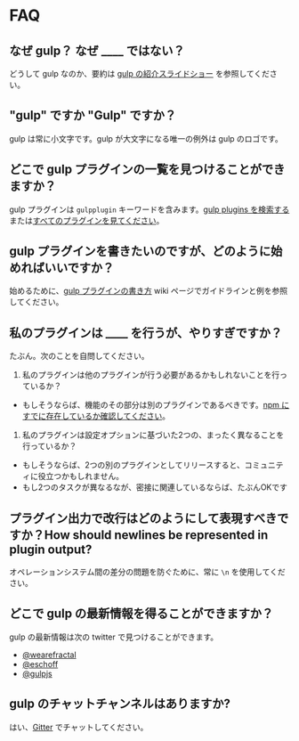 # FAQ

## なぜ gulp？ なぜ ____ ではない？

どうして gulp なのか、要約は [gulp の紹介スライドショー] を参照してください。

## "gulp" ですか "Gulp" ですか？

gulp は常に小文字です。gulp が大文字になる唯一の例外は gulp のロゴです。

## どこで gulp プラグインの一覧を見つけることができますか？

gulp プラグインは `gulpplugin` キーワードを含みます。[gulp plugins を検索する][search-gulp-plugins]または[すべてのプラグインを見てください][npm plugin search]。

## gulp プラグインを書きたいのですが、どのように始めればいいですか？

始めるために、[gulp プラグインの書き方] wiki ページでガイドラインと例を参照してください。

## 私のプラグインは ____ を行うが、やりすぎですか？

たぶん。次のことを自問してください。

1. 私のプラグインは他のプラグインが行う必要があるかもしれないことを行っているか？
  - もしそうならば、機能のその部分は別のプラグインであるべきです。[npm にすでに存在しているか確認してください][npm plugin search]。
1. 私のプラグインは設定オプションに基づいた2つの、まったく異なることを行っているか？
  - もしそうならば、2つの別のプラグインとしてリリースすると、コミュニティに役立つかもしれません。
  - もし2つのタスクが異なるなが、密接に関連しているならば、たぶんOKです

## プラグイン出力で改行はどのようにして表現すべきですか？How should newlines be represented in plugin output?

オペレーションシステム間の差分の問題を防ぐために、常に `\n` を使用してください。

## どこで gulp の最新情報を得ることができますか？

gulp の最新情報は次の twitter で見つけることができます。

- [@wearefractal](https://twitter.com/wearefractal)
- [@eschoff](https://twitter.com/eschoff)
- [@gulpjs](https://twitter.com/gulpjs)

## gulp のチャットチャンネルはありますか?

はい、[Gitter](https://gitter.im/gulpjs/gulp) でチャットしてください。

[gulp プラグインの書き方]: writing-a-plugin/README.md
[gulp の紹介スライドショー]: https://slid.es/contra/gulp
[Freenode]: https://freenode.net/
[search-gulp-plugins]: https://gulpjs.com/plugins/
[npm plugin search]: https://npmjs.org/browse/keyword/gulpplugin
